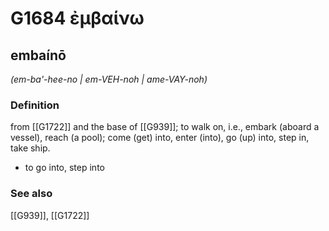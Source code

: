 # G1684 ἐμβαίνω

## embaínō

_(em-ba'-hee-no | em-VEH-noh | ame-VAY-noh)_

### Definition

from [[G1722]] and the base of [[G939]]; to walk on, i.e., embark (aboard a vessel), reach (a pool); come (get) into, enter (into), go (up) into, step in, take ship.

- to go into, step into

### See also

[[G939]], [[G1722]]

